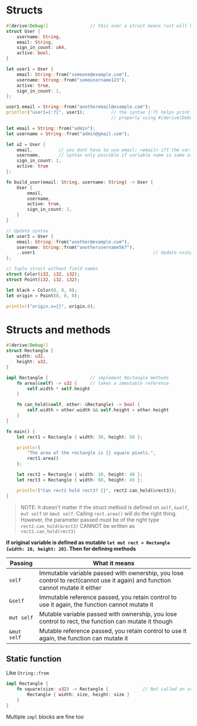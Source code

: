 # Structs

```rust
#[derive(Debug)]                // this over a struct means rust will help in printing it
struct User {
    username: String,
    email: String,
    sign_in_count: u64,
    active: bool,
}

let user1 = User {
    email: String::from("someone@example.com"),
    username: String::from("someusername123"),
    active: true,
    sign_in_count: 1,
};

user1.email = String::from("anotheremail@example.com");
println!("user1={:?}", user1);          // the syntax {:?} helps print the struct
                                        // properly using #[derive(Debug)]

let email = String::from("admin");
let username = String::from("admin@gmail.com");

let u2 = User {
    email,          // you dont have to use email: <email> iff the variable name is also email
    username,       // syntax only possible if variable name is same as the struct key
    sign_in_count: 1,
    active: true
};

fn build_user(email: String, username: String) -> User {
    User {
        email,
        username,
        active: true,
        sign_in_count: 1,
    }
}

// Update syntax
let user3 = User {
    email: String::from("another@example.com"),
    username: String::from("anotherusername567"),
    ..user1                                             // Update using another struct
};

// Tuple struct without field names
struct Color(i32, i32, i32);
struct Point(i32, i32, i32);

let black = Color(0, 0, 0);
let origin = Point(0, 0, 0);

println!("origin.x={}", origin.0);
```
# Structs and methods

```rust
#[derive(Debug)]
struct Rectangle {
    width: u32,
    height: u32,
}

impl Rectangle {                // implement Rectangle methods
    fn area(&self) -> u32 {     // takes a immutable reference
        self.width * self.height
    }

    fn can_hold(&self, other: &Rectangle) -> bool {
        self.width > other.width && self.height > other.height
    }
}

fn main() {
    let rect1 = Rectangle { width: 30, height: 50 };

    println!(
        "The area of the rectangle is {} square pixels.",
        rect1.area()
    );

    let rect2 = Rectangle { width: 10, height: 40 };
    let rect3 = Rectangle { width: 60, height: 45 };

    println!("Can rect2 hold rect3? {}", rect2.can_hold(&rect3));
}
```

> NOTE: It doesn't matter if the struct method is defined on `self`, `&self`, `mut self` or `&mut self`. Calling `rect.area()` will do the right thing. However, the parameter passed must be of the right type `rect2.can_hold(&rect3)` CANNOT be written as `rect2.can_hold(rect3)`

**If original variable is defined as mutable `let mut rect = Rectangle {width: 10, height: 20}`. Then for defining methods**

|Passing  |  What it means |
| --- | --- |
|`self`  |  Immutable variable passed with ownership, you lose control to rect(cannot use it again) and function cannot mutate it either |
|`&self` |  Immutable reference passed, you retain control to use it again, the function cannot mutate it |
|`mut self` | Mutable variable passed with ownership, you lose control to rect, the function can mutate it though |
|`&mut self` | Mutable reference passed, you retain control to use it again, the function can mutate it |

## Static function
Like `String::from`

```rust
impl Rectangle {
    fn square(size: u32) -> Rectangle {             // Not called on self
        Rectangle { width: size, height: size }
    }
}
```

Multiple `impl` blocks are fine too
